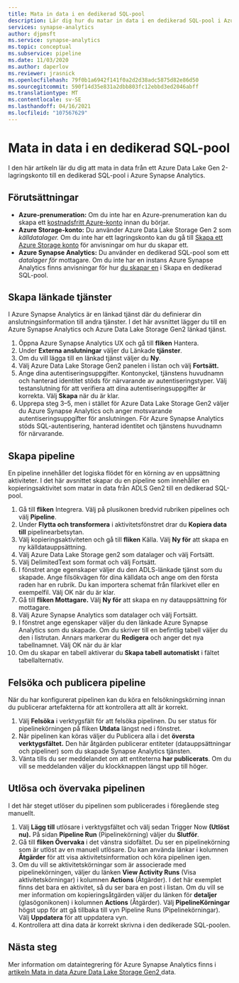 ```yaml
---
title: Mata in data i en dedikerad SQL-pool
description: Lär dig hur du matar in data i en dedikerad SQL-pool i Azure Synapse Analytics
services: synapse-analytics
author: djpmsft
ms.service: synapse-analytics
ms.topic: conceptual
ms.subservice: pipeline
ms.date: 11/03/2020
ms.author: daperlov
ms.reviewer: jrasnick
ms.openlocfilehash: 79f0b1a6942f141f0a2d2d38adc5875d82e86d50
ms.sourcegitcommit: 590f14d35e831a2dbb803fc12ebbd3ed2046abff
ms.translationtype: MT
ms.contentlocale: sv-SE
ms.lasthandoff: 04/16/2021
ms.locfileid: "107567629"
---
```

# <a name="ingest-data-into-a-dedicated-sql-pool"></a>Mata in data i en dedikerad SQL-pool

I den här artikeln lär du dig att mata in data från ett Azure Data Lake Gen 2-lagringskonto till en dedikerad SQL-pool i Azure Synapse Analytics.

## <a name="prerequisites"></a>Förutsättningar

* **Azure-prenumeration:** Om du inte har en Azure-prenumeration kan du skapa ett [kostnadsfritt Azure-konto](https://azure.microsoft.com/free/) innan du börjar.
* **Azure Storage-konto:** Du använder Azure Data Lake Storage Gen 2 som *källdatalager.* Om du inte har ett lagringskonto kan du gå till [Skapa ett Azure Storage konto](../../storage/common/storage-account-create.md) för anvisningar om hur du skapar ett.
* **Azure Synapse Analytics:** Du använder en dedikerad SQL-pool som ett *datalager för* mottagare. Om du inte har en instans Azure Synapse Analytics finns anvisningar för hur [du skapar en](../../azure-sql/database/single-database-create-quickstart.md?toc=/azure/synapse-analytics/toc.json&bc=/azure/synapse-analytics/breadcrumb/toc.json) i Skapa en dedikerad SQL-pool.

## <a name="create-linked-services"></a>Skapa länkade tjänster

I Azure Synapse Analytics är en länkad tjänst där du definierar din anslutningsinformation till andra tjänster. I det här avsnittet lägger du till en Azure Synapse Analytics och Azure Data Lake Storage Gen2 länkad tjänst.

1. Öppna Azure Synapse Analytics UX och gå till **fliken** Hantera.
1. Under **Externa anslutningar** väljer du Länkade **tjänster**.
1. Om du vill lägga till en länkad tjänst väljer du **Ny**.
1. Välj Azure Data Lake Storage Gen2 panelen i listan och välj **Fortsätt.**
1. Ange dina autentiseringsuppgifter. Kontonyckel, tjänstens huvudnamn och hanterad identitet stöds för närvarande av autentiseringstyper. Välj testanslutning för att verifiera att dina autentiseringsuppgifter är korrekta. Välj **Skapa** när du är klar.
1. Upprepa steg 3–5, men i stället för Azure Data Lake Storage Gen2 väljer du Azure Synapse Analytics och anger motsvarande autentiseringsuppgifter för anslutningen. För Azure Synapse Analytics stöds SQL-autentisering, hanterad identitet och tjänstens huvudnamn för närvarande.

## <a name="create-pipeline"></a>Skapa pipeline

En pipeline innehåller det logiska flödet för en körning av en uppsättning aktiviteter. I det här avsnittet skapar du en pipeline som innehåller en kopieringsaktivitet som matar in data från ADLS Gen2 till en dedikerad SQL-pool.

1. Gå till **fliken** Integrera. Välj på plusikonen bredvid rubriken pipelines och välj **Pipeline**.
1. Under **Flytta och transformera** i aktivitetsfönstret drar du **Kopiera data till** pipelinearbetsytan.
1. Välj kopieringsaktiviteten och gå till **fliken** Källa. Välj **Ny för** att skapa en ny källdatauppsättning.
1. Välj Azure Data Lake Storage gen2 som datalager och välj Fortsätt.
1. Välj DelimitedText som format och välj Fortsätt.
1. I fönstret ange egenskaper väljer du den ADLS-länkade tjänst som du skapade. Ange filsökvägen för dina källdata och ange om den första raden har en rubrik. Du kan importera schemat från filarkivet eller en exempelfil. Välj OK när du är klar.
1. Gå till **fliken Mottagare.** Välj **Ny för** att skapa en ny datauppsättning för mottagare.
1. Välj Azure Synapse Analytics som datalager och välj Fortsätt.
1. I fönstret ange egenskaper väljer du den länkade Azure Synapse Analytics som du skapade. Om du skriver till en befintlig tabell väljer du den i listrutan. Annars markerar du **Redigera** och anger det nya tabellnamnet. Välj OK när du är klar
1. Om du skapar en tabell aktiverar du **Skapa tabell automatiskt** i fältet tabellalternativ.

## <a name="debug-and-publish-pipeline"></a>Felsöka och publicera pipeline

När du har konfigurerat pipelinen kan du köra en felsökningskörning innan du publicerar artefakterna för att kontrollera att allt är korrekt.

1. Välj **Felsöka** i verktygsfält för att felsöka pipelinen. Du ser status för pipelinekörningen på fliken **Utdata** längst ned i fönstret. 
1. När pipelinen kan köras väljer du Publicera alla i det **översta verktygsfältet.** Den här åtgärden publicerar entiteter (datauppsättningar och pipeliner) som du skapade Synapse Analytics tjänsten.
1. Vänta tills du ser meddelandet om att entiteterna **har publicerats**. Om du vill se meddelanden väljer du klockknappen längst upp till höger. 


## <a name="trigger-and-monitor-the-pipeline"></a>Utlösa och övervaka pipelinen

I det här steget utlöser du pipelinen som publicerades i föregående steg manuellt. 

1. Välj **Lägg till** utlösare i verktygsfältet och välj sedan Trigger Now **(Utlöst nu).** På sidan **Pipeline Run** (Pipelinekörning) väljer du **Slutför**.  
1. Gå till **fliken Övervaka** i det vänstra sidofältet. Du ser en pipelinekörning som är utlöst av en manuell utlösare. Du kan använda länkar i kolumnen **Åtgärder** för att visa aktivitetsinformation och köra pipelinen igen.
1. Om du vill se aktivitetskörningar som är associerade med pipelinekörningen, väljer du länken **View Activity Runs** (Visa aktivitetskörningar) i kolumnen **Actions** (Åtgärder). I det här exemplet finns det bara en aktivitet, så du ser bara en post i listan. Om du vill se mer information om kopieringsåtgärden väljer du länken för **detaljer** (glasögonikonen) i kolumnen **Actions** (Åtgärder). Välj **PipelineKörningar** högst upp för att gå tillbaka till vyn Pipeline Runs (Pipelinekörningar). Välj **Uppdatera** för att uppdatera vyn.
1. Kontrollera att dina data är korrekt skrivna i den dedikerade SQL-poolen.


## <a name="next-steps"></a>Nästa steg

Mer information om dataintegrering för Azure Synapse Analytics finns i [artikeln Mata in data Azure Data Lake Storage Gen2 ](data-integration-data-lake.md) data.